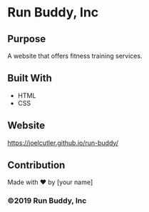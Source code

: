 # Run Buddy, Inc

## Purpose
A website that offers fitness training services. 

## Built With
* HTML
* CSS

## Website
https://joelcutler.github.io/run-buddy/

## Contribution
Made with ❤️ by [your name]

### ©️2019 Run Buddy, Inc 
